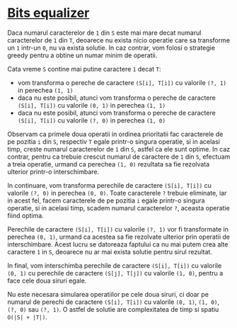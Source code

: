 # [Bits equalizer](https://vjudge.net/problem/UVA-12545)

Daca numarul caracterelor de `1` din `S` este mai mare decat numarul
caracterelor de `1` din `T`, deoarece nu exista nicio operatie care sa
transforme un `1` intr-un `0`, nu va exista solutie. In caz contrar, vom folosi
o strategie greedy pentru a obtine un numar minim de operatii.

Cata vreme `S` contine mai putine caractere `1` decat `T`:
- vom transforma o pereche de caractere `(S[i], T[i])` cu valorile `(?, 1)` in
perechea `(1, 1)`
- daca nu este posibil, atunci vom transforma o pereche de caractere
`(S[i], T[i])` cu valorile `(0, 1)` in perechea `(1, 1)`
- daca nu este posibil, atunci vom transforma o pereche de caractere
`(S[i], T[i])` cu valorile `(?, 0)` in perechea `(1, 0)`

Observam ca primele doua operatii in ordinea prioritatii fac caracterele de pe
pozitia `i` din `S`, respectiv `T` egale printr-o singura operatie, si in
acelasi timp, creste numarul caracterelor de `1` din `S`, astfel ca ele sunt
optime. In caz contrar, pentru ca trebuie crescut numarul de caractere de `1`
din `S`, efectuam a treia operatie, urmand ca perechea `(1, 0)` rezultata sa fie
rezolvata ulterior printr-o interschimbare.

In continuare, vom transforma perechile de caractere `(S[i], T[i])` cu valorile
`(?, 0)` in perechea `(0, 0)`. Toate caracterele `?` trebuie eliminate, iar in
acest fel, facem caracterele de pe pozitia `i` egale printr-o singura operatie,
si in acelasi timp, scadem numarul caracterelor `?`, aceasta operatie fiind
optima.

Perechile de caractere `(S[i], T[i])` cu valorile `(?, 1)` vor fi transformate
in perechea `(0, 1)`, urmand ca acestea sa fie rezolvate ulterior prin operatii
de interschimbare. Acest lucru se datoreaza faptului ca nu mai putem crea alte
caractere `1` in `S`, deoarece nu ar mai exista solutie pentru sirul rezultat.

In final, vom interschimba perechile de caractere `(S[i], T[i])` cu valorile
`(0, 1)` cu perechile de caractere `(S[j], T[j])` cu valorile `(1, 0)`, pentru
a face cele doua siruri egale.

Nu este necesara simularea operatiilor pe cele doua siruri, ci doar pe numarul
de perechi de caractere `(S[i], T[i])` cu valorile `(0, 1)`, `(1, 0)`, `(?, 0)`
sau `(?, 1)`. O astfel de solutie are complexitatea de timp si spatiu
`O(|S| + |T|)`.

